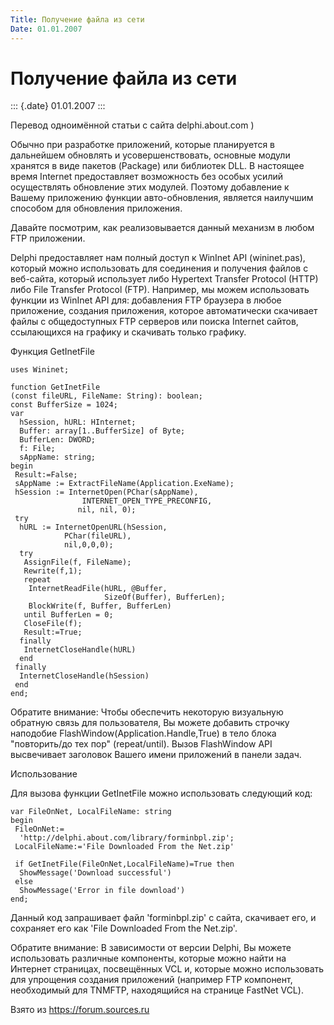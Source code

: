 ```yaml
---
Title: Получение файла из сети
Date: 01.01.2007
---
```



Получение файла из сети
=======================

::: {.date}
01.01.2007
:::

Перевод одноимённой статьи с сайта delphi.about.com )

Обычно при разработке приложений, которые планируется в дальнейшем
обновлять и усовершенствовать, основные модули хранятся в виде пакетов
(Package) или библиотек DLL. В настоящее время Internet предоставляет
возможность без особых усилий осуществлять обновление этих модулей.
Поэтому добавление к Вашему приложению функции авто-обновления, является
наилучшим способом для обновления приложения.

Давайте посмотрим, как реализовывается данный механизм в любом FTP
приложении.

Delphi предоставляет нам полный доступ к WinInet API (wininet.pas),
который можно использовать для соединения и получения файлов с
веб-сайта, который использует либо Hypertext Transfer Protocol (HTTP)
либо File Transfer Protocol (FTP). Например, мы можем использовать
функции из WinInet API для: добавления FTP браузера в любое приложение,
создания приложения, которое автоматически скачивает файлы с
общедоступных FTP серверов или поиска Internet сайтов, ссылающихся на
графику и скачивать только графику.

Функция GetInetFile

    uses Wininet;
     
    function GetInetFile
    (const fileURL, FileName: String): boolean;
    const BufferSize = 1024;
    var
      hSession, hURL: HInternet;
      Buffer: array[1..BufferSize] of Byte;
      BufferLen: DWORD;
      f: File;
      sAppName: string;
    begin
     Result:=False;
     sAppName := ExtractFileName(Application.ExeName);
     hSession := InternetOpen(PChar(sAppName),
                    INTERNET_OPEN_TYPE_PRECONFIG,
                   nil, nil, 0);
     try
      hURL := InternetOpenURL(hSession,
                PChar(fileURL),
                nil,0,0,0);
      try
       AssignFile(f, FileName);
       Rewrite(f,1);
       repeat
        InternetReadFile(hURL, @Buffer,
                         SizeOf(Buffer), BufferLen);
        BlockWrite(f, Buffer, BufferLen)
       until BufferLen = 0;
       CloseFile(f);
       Result:=True;
      finally
       InternetCloseHandle(hURL)
      end
     finally
      InternetCloseHandle(hSession)
     end
    end;

Обратите внимание: Чтобы обеспечить некоторую визуальную обратную связь
для пользователя, Вы можете добавить строчку наподобие
FlashWindow(Application.Handle,True) в тело блока "повторить/до тех
пор" (repeat/until). Вызов FlashWindow API высвечивает заголовок Вашего
имени приложений в панели задач.

Использование

Для вызова функции GetInetFile можно использовать следующий код:

    var FileOnNet, LocalFileName: string
    begin
     FileOnNet:=
      'http://delphi.about.com/library/forminbpl.zip';
     LocalFileName:='File Downloaded From the Net.zip'
     
     if GetInetFile(FileOnNet,LocalFileName)=True then
      ShowMessage('Download successful')
     else
      ShowMessage('Error in file download')
    end;

Данный код запрашивает файл \'forminbpl.zip\' с сайта, скачивает его, и
сохраняет его как \'File Downloaded From the Net.zip\'.

Обратите внимание: В зависимости от версии Delphi, Вы можете
использовать различные компоненты, которые можно найти на Интернет
страницах, посвещённых VCL и, которые можно использовать для упрощения
создания приложений (например FTP компонент, необходимый для TNMFTP,
находящийся на странице FastNet VCL).

Взято из <https://forum.sources.ru>
